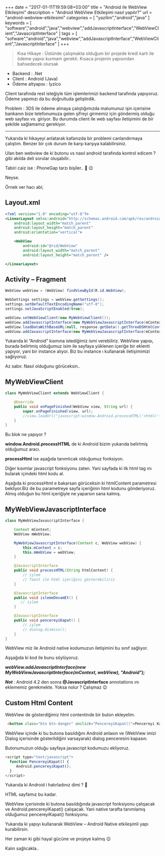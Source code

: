 +++
date = "2017-01-11T19:59:08+03:00"
title = "Android ile WebView Etkileşimi"
description = "Android WebView Etkileşimi nasıl yapılır?"
url = "android-webview-etkilesimi"
categories = [
  "yazilim","android","java"
]
keywords = [
  "software","android","java","webview","addJavascriptInterface","WebViewClient","JavascriptInterface"
]
tags = [
  "sofware","android","java","webview","addJavascriptInterface","WebViewClient","JavascriptInterface"
]
+++

> Kısa Hikaye : Üstünde çalışmakta olduğum bir projede kredi kartı ile ödeme yapısı kurmam gerekti. Kısaca projenin yapısından bahsedecek olursak

- Backend : .Net
- Client : Android (Java)
- Ödeme altyapısı : İyzico

Client tarafında rest isteğiyle tüm işlemlerimizi backend tarafında yapıyoruz. Ödeme yapımızı da bu doğrultuda geliştirdik.

Problem : 3DS ile ödeme almaya çalıştığımızda malumunuz işin içerisine bankanın bize telefonumuza gelen şifreyi girmemiz için göndermiş olduğu web sayfası vs. giriyor. Bu durumda client ile web sayfası iletişimini de bir şekilde sağlamamız gerekiyor.

---

Yukarıda ki hikayeyi anlatarak kafanızda bir problemi canlandırmaya çalıştım. Benzer bir çok durum ile karşı karşıya kalabilirsiniz.

Ulan ben webview de ki butonu vs nasıl android tarafında kontrol edicem ? gibi akılda deli sorular oluşabilir..

Tabiri caiz ise : PhoneGap tarzı bişiler.. 🙂 😉

Neyse.

Örnek ver hacı abi;

## Layout.xml

```xml
<?xml version="1.0" encoding="utf-8"?>
<LinearLayout xmlns:android="http://schemas.android.com/apk/res/android"
    android:layout_width="match_parent"
    android:layout_height="match_parent"
    android:orientation="vertical">

    <WebView
        android:id="@+id/WebView"
        android:layout_width="match_parent"
        android:layout_height="match_parent" />

</LinearLayout>
``` 

## Activity – Fragment

```java
WebView webView = (WebView) findViewById(R.id.WebView);

WebSettings settings = webView.getSettings();
settings.setDefaultTextEncodingName("utf-8");
settings.setJavaScriptEnabled(true);

webView.setWebViewClient(new MyWebViewClient());
webView.addJavascriptInterface(new MyWebViewJavascriptInterface(mContext, webView, callbackDialog), "Android"); // Buraya dikkat
webView.loadDataWithBaseURL(null, response.getData().getThreeDSHtmlContent(), "text/html", "utf-8", null); // elimizde bulunan bir html dökümanı webview e basıyoruz. URL de verebilirsin istersen
webView.addJavascriptInterface(new MyWebViewJavascriptInterface(mContext, webView, callbackDialog), "Android");
```

Yukarıda ki “Android” kısmına istediğimiz ismi verebiliriz. WebView yapısı, burada belirtmiş olduğumuz isim ile sayfaya yüklenen içeriğe bir eklenti yapıyor, yani bir instance alıyor. Biz bu instance ı kullanarak iletişimimizi sağlıyoruz.

Az sabır. Nasıl olduğunu görüceksin..

## MyWebViewClient

```java
class MyWebViewClient extends WebViewClient {

    @Override
    public void onPageFinished(WebView view, String url) {
        super.onPageFinished(view, url);
        //view.loadUrl("javascript:window.Android.processHTML('<html>'+document.getElementsByTagName('html')[0].innerHTML+'</html>');");
    }
}
```

Bu blok ne yapıyor ?

**window.Android.processHTML** de ki Android bizim yukarıda belirtmiş olduğumuz aracı.

**processHtml** ise aşağıda tanımlıcak olduğumuz fonksiyon.

Diğer kısımlar javascript fonksiyonu zaten. Yani sayfada ki ilk html tag ını bularak içindeki html kodu al.

Aşağıda ki processHtml e bakarsan görüceksin ki htmlContent parametresi bekliyor.Biz de bu parametreye sayfa içeriğinin html kodunu gönderiyoruz. Almış olduğun bu html içeriğiyle ne yaparsın sana kalmış.

## MyWebViewJavascriptInterface

```java
class MyWebViewJavascriptInterface {

    Context mContext;
    WebView mWebView;

    MyWebViewJavascriptInterface(Context c, WebView webView) {
        this.mContext = c;
        this.mWebView = webView;
    }

    @JavascriptInterface
    public void processHTML(String htmlContent) {
        // işlem
        // Toast ile html içeriğini gösterebiliriz       
    }

    @JavascriptInterface
    public void islemeDevamEt() {
       // işlem
    }

    @JavascriptInterface
    public void pencereyiKapat() {
        // işlem
        // dialog.dismiss();
    }
}
```

WebView miz ile Android native kodumuzun iletişimini bu sınıf sağlıyor.

Aşşağıda ki  kod ile bunu söylüyoruz.

***webView.addJavascriptInterface(new MyWebViewJavascriptInterface(mContext, webView), "Android");***

***Not*** : Android 4.2 den sonra **@JavascriptInterface** annotations ını eklememiz gerekmekte. Yoksa nolur ? Çalışmaz 😉


## Custom Html Content

WebView de gösterdiğimiz html contentinde bir buton ekleyelim.

```html
 <button class="btn btn-danger" onclick="PencereyiKapat()">Pencereyi Kapat</button>
```
WebView içinde ki bu butona basıldığını Android anlasın ve (WebView imizi Dialog içerisinde gösterildiğini varsayarak) dialog penceresini kapasın.

Butonumuzun olduğu sayfaya  javascript kodumuzu ekliyoruz.

```javascript
<script type="text/javascript">
  function PencereyiKapat() {
     Android.pencereyiKapat();
  }
</script>
```

Yukarıda ki Android i hatırladınız dimi ? 🙂

HTML sayfamız bu kadar.

WebView içerisinde ki butona basıldığında javascript fonksiyonu çalışacak ve Android.pencereyiKapat() çalışacak. Yani native tarafta tanımlamış olduğumuz pencereyiKapat() fonksiyonu.

 
Yukarıda ki yapıyı kullanarak WebView – Android Native etkileşimli yapı kurabilirsin.

Her zaman ki gibi hayal gücüne ve projeye kalmış 😉

Kalın sağlıcakla..
